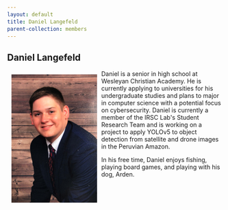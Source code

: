 ```yaml
---
layout: default
title: Daniel Langefeld
parent-collection: members
---
```


## Daniel Langefeld
<img src="/media/members/hd/daniel_langefeld.png" alt="1" width = 200px height = 300px style="object-fit: cover; float: left; margin: 10px">

Daniel is a senior in high school at Wesleyan Christian Academy. He is currently applying to universities for his undergraduate studies and plans to major in computer science with a potential focus on cybersecurity. Daniel is currently a member of the IRSC Lab's Student Research Team and is working on a project to apply YOLOv5 to object detection from satellite and drone images in the Peruvian Amazon.


In his free time, Daniel enjoys fishing, playing board games, and playing with his dog, Arden.